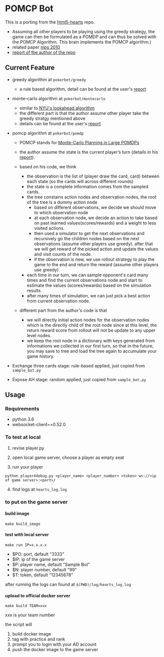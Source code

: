 # POMCP Bot

This is a porting from the [html5-hearts](https://github.com/yyjhao/html5-hearts/blob/master/js/PomDPBrain.js) repo.

  * Assuming all other players to be playing using the greedy strategy, the game can then be formulated as a POMDP and can thus be solved with the POMCP Algorithm. This brain implements the POMCP algorithm.)
  * related paper [nips 2010](https://papers.nips.cc/paper/4031-monte-carlo-planning-in-large-pomdps.pdf)
  * [report of the author of the repo](https://yjyao.com/res/hearts.pdf)


## Current Feature

* greedy algorithm at `pokerbot/greedy`
  * a rule based algorithm, detail can be found at the user's [report](https://yjyao.com/res/hearts.pdf)

* monte-carlo algorithm at `pokerbot/montecarlo`
  * similar to [NYU's lookahead algorithm](https://github.com/Devking/HeartsAI/blob/master/LookAheadPlayer.java)
  * the different part is that the author assume other player take the greedy stratgy mentioned above
  * details can be found at the user's [report](https://yjyao.com/res/hearts.pdf)

* pomcp algorithm at `pokerbot/pomdp`
  * POMCP stands for [Monte-Carlo Planning in Large POMDPs](https://papers.nips.cc/paper/4031-monte-carlo-planning-in-large-pomdps.pdf)
  * the author assume the state is the current player’s turn (details in his [report](https://yjyao.com/res/hearts.pdf)).
  * based on his code, we think 
    * the observation is the list of (player draw the card, card) between each state (so the cards will across different rounds)
    * the state is a complete information comes from the sampled cards.
    * the tree constains action nodes and observation nodes, the root of the tree is a dummy action node
      * based on different observations, we decide we should move to which observation node
      * at each observation node, we decide an action to take based on past learned values(scores/rewards) and a weight to less visited actions.
      * then used a simulator to get the next observations and recursively go the children nodes based on the next observations (assume other players use greedy). after that we will get reward of the picked action and update the values and visit counts of the node.
      * if the observation is new, we use rollout strategy to play the game to the end and return the reward (assume other players use greedy)
    * each time in our turn, we can sample opponent's card many times and find the current observations node and start to estimate the values (scores/rewards) based on the simulation results.
    * after many times of simulation, we can just pick a best action from current observation node. 

  * different part from the author's code is that 
    * we will directly initial action nodes for the observation nodes which is the directly child of the root node 
      since at this level, the return reward score from rollout will not be update to any upper level nodes.
    * we keep the root node in a dictionary with keys generated from informations we collected in our first turn, so that in the future, you may save to tree and load the tree again to accumulate your game history.
      
* Exchange three cards stage: rule-based applied, just copied from `sample_bot.py`
* Expose AH stage: random applied, just copied from `sample_bot.py`


## Usage

### Requirements
* python 3.6
* websocket-client==0.52.0

### To test at local

1. revise player.py

2. open local game server, choose a player as empty seat

3. run your player

```
python player4debug.py <player_name> <player_number> <token> ws://<ip of game server>:<port>/
```

4. find logs at `hearts_log.log`


### to put on the game server

#### build image
```
make build_image
```

#### test with local server
```
make run IP=x.x.x.x
```
* $PO: port, default "3333"
* $IP: ip of the game server
* $P: player name, default "Sample Bot"
* $N: player number, default "99"
* $T: token, default "12345678"

after running the logs can found at `$(PWD)/log/hearts_log.log`

#### upload to official docker server
```
make build TEAM=xxx
```
xxx is your team number

the script will 
1. build docker image
2. tag with practice and rank
3. prompt you to login with your AD account
4. push the docker image to the game server

